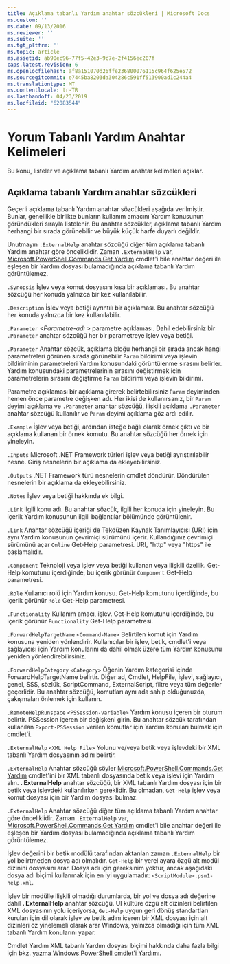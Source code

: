 ```yaml
---
title: Açıklama tabanlı Yardım anahtar sözcükleri | Microsoft Docs
ms.custom: ''
ms.date: 09/13/2016
ms.reviewer: ''
ms.suite: ''
ms.tgt_pltfrm: ''
ms.topic: article
ms.assetid: ab90ec96-77f5-42e3-9c7e-2f4156ec207f
caps.latest.revision: 6
ms.openlocfilehash: af8a151070d26ffe236800076115c964f625e572
ms.sourcegitcommit: e7445ba8203da304286c591ff513900ad1c244a4
ms.translationtype: MT
ms.contentlocale: tr-TR
ms.lasthandoff: 04/23/2019
ms.locfileid: "62083544"
---
```

# <a name="comment-based-help-keywords"></a>Yorum Tabanlı Yardım Anahtar Kelimeleri

Bu konu, listeler ve açıklama tabanlı Yardım anahtar kelimeleri açıklar.

## <a name="keywords-in-comment-based-help"></a>Açıklama tabanlı Yardım anahtar sözcükleri

Geçerli açıklama tabanlı Yardım anahtar sözcükleri aşağıda verilmiştir. Bunlar, genellikle birlikte bunların kullanım amacını Yardım konusunun göründükleri sırayla listelenir. Bu anahtar sözcükler, açıklama tabanlı Yardım herhangi bir sırada görünebilir ve büyük küçük harfe duyarlı değildir.

Unutmayın `.ExternalHelp` anahtar sözcüğü diğer tüm açıklama tabanlı Yardım anahtar göre önceliklidir. Zaman `.ExternalHelp` var, [Microsoft.PowerShell.Commands.Get Yardım](/dotnet/api/Microsoft.PowerShell.Commands.Get-Help) cmdlet'i bile anahtar değeri ile eşleşen bir Yardım dosyası bulamadığında açıklama tabanlı Yardım görüntülemez.

`.Synopsis` İşlev veya komut dosyasını kısa bir açıklaması. Bu anahtar sözcüğü her konuda yalnızca bir kez kullanılabilir.

`.Description` İşlev veya betiği ayrıntılı bir açıklaması. Bu anahtar sözcüğü her konuda yalnızca bir kez kullanılabilir.

`.Parameter` *\<Parametre-adı >* parametre açıklaması. Dahil edebilirsiniz bir `.Parameter` anahtar sözcüğü her bir parametreye işlev veya betiği.

`.Parameter` Anahtar sözcük, açıklama bloğu herhangi bir sırada ancak hangi parametreleri görünen sırada görünebilir `Param` bildirimi veya işlevin bildiriminin parametreleri Yardım konusundaki görüntülenme sırasını belirler. Yardım konusundaki parametrelerinin sırasını değiştirmek için parametrelerin sırasını değiştirme `Param` bildirimi veya işlevin bildirimi.

Parametre açıklaması bir açıklama girerek belirtebilirsiniz `Param` deyiminden hemen önce parametre değişken adı. Her ikisi de kullanırsanız, bir `Param` deyimi açıklama ve `.Parameter` anahtar sözcüğü, ilişkili açıklama `.Parameter` anahtar sözcüğü kullanılır ve `Param` deyimi açıklama göz ardı edilir.

`.Example` İşlev veya betiği, ardından isteğe bağlı olarak örnek çıktı ve bir açıklama kullanan bir örnek komutu. Bu anahtar sözcüğü her örnek için yineleyin.

`.Inputs` Microsoft .NET Framework türleri işlev veya betiği ayrıştırılabilir nesne. Giriş nesnelerin bir açıklama da ekleyebilirsiniz.

`.Outputs` .NET Framework türü nesnelerin cmdlet döndürür. Döndürülen nesnelerin bir açıklama da ekleyebilirsiniz.

`.Notes` İşlev veya betiği hakkında ek bilgi.

`.Link` İlgili konu adı. Bu anahtar sözcük, ilgili her konuda için yineleyin. Bu içerik Yardım konusunun ilgili bağlantılar bölümünde görüntülenir.

`.Link` Anahtar sözcüğü içeriği de Tekdüzen Kaynak Tanımlayıcısı (URI) için aynı Yardım konusunun çevrimiçi sürümünü içerir. Kullandığınız çevrimiçi sürümünü açar `Online` Get-Help parametresi. URI, "http" veya "https" ile başlamalıdır.

`.Component` Teknoloji veya işlev veya betiği kullanan veya ilişkili özellik. Get-Help komutunu içerdiğinde, bu içerik görünür `Component` Get-Help parametresi.

`.Role` Kullanıcı rolü için Yardım konusu. Get-Help komutunu içerdiğinde, bu içerik görünür `Role` Get-Help parametresi.

`.Functionality` Kullanım amacı, işlev. Get-Help komutunu içerdiğinde, bu içerik görünür `Functionality` Get-Help parametresi.

`.ForwardHelpTargetName` `<Command-Name>` Belirtilen komut için Yardım konusuna yeniden yönlendirir. Kullanıcılar bir işlev, betik, cmdlet'i veya sağlayıcısı için Yardım konularını da dahil olmak üzere tüm Yardım konusunu yeniden yönlendirebilirsiniz.

`.ForwardHelpCategory` `<Category>` Öğenin Yardım kategorisi içinde ForwardHelpTargetName belirtir. Diğer ad, Cmdlet, HelpFile, işlevi, sağlayıcı, genel, SSS, sözlük, ScriptCommand, ExternalScript, filtre veya tüm değerler geçerlidir. Bu anahtar sözcüğü, komutları aynı ada sahip olduğunuzda, çakışmaları önlemek için kullanın.

`.RemoteHelpRunspace` `<PSSession-variable>` Yardım konusu içeren bir oturum belirtir. PSSession içeren bir değişkeni girin. Bu anahtar sözcük tarafından kullanılan `Export-PSSession` verilen komutlar için Yardım konuları bulmak için cmdlet'i.

`.ExternalHelp` `<XML Help File>` Yolunu ve/veya betik veya işlevdeki bir XML tabanlı Yardım dosyasının adını belirtir.

`.ExternalHelp` Anahtar sözcüğü söyler [Microsoft.PowerShell.Commands.Get Yardım](/dotnet/api/Microsoft.PowerShell.Commands.Get-Help) cmdlet'ini bir XML tabanlı dosyasında betik veya işlevi için Yardım alın. **. ExternalHelp** anahtar sözcüğü, bir XML tabanlı Yardım dosyası için bir betik veya işlevdeki kullanılırken gereklidir. Bu olmadan, `Get-Help` işlev veya komut dosyası için bir Yardım dosyası bulmaz.

`.ExternalHelp` Anahtar sözcüğü diğer tüm açıklama tabanlı Yardım anahtar göre önceliklidir. Zaman `.ExternalHelp` var, [Microsoft.PowerShell.Commands.Get Yardım](/dotnet/api/Microsoft.PowerShell.Commands.Get-Help) cmdlet'i bile anahtar değeri ile eşleşen bir Yardım dosyası bulamadığında açıklama tabanlı Yardım görüntülemez.

İşlev değerini bir betik modülü tarafından aktarılan zaman `.ExternalHelp` bir yol belirtmeden dosya adı olmalıdır. `Get-Help` bir yerel ayara özgü alt modül dizinini dosyasını arar. Dosya adı için gereksinim yoktur, ancak aşağıdaki dosya adı biçimi kullanmak için en iyi uygulamadır: `<ScriptModule>.psm1-help.xml`.

İşlev bir modülle ilişkili olmadığı durumlarda, bir yol ve dosya adı değerine dahil **. ExternalHelp** anahtar sözcüğü. UI kültüre özgü alt dizinleri belirtilen XML dosyasının yolu içeriyorsa, `Get-Help` uygun geri dönüş standartları kurulan için dil olarak işlev ve betik adını içeren bir XML dosyası için alt dizinleri öz yinelemeli olarak arar Windows, yalnızca olmadığı için tüm XML tabanlı Yardım konularını yapar.

Cmdlet Yardım XML tabanlı Yardım dosyası biçimi hakkında daha fazla bilgi için bkz. [yazma Windows PowerShell cmdlet'i Yardımı](./writing-help-for-windows-powershell-cmdlets.md).